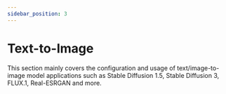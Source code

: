 ```yaml
---
sidebar_position: 3
---
```


# Text-to-Image

This section mainly covers the configuration and usage of text/image-to-image model applications such as Stable Diffusion 1.5, Stable Diffusion 3, FLUX.1, Real-ESRGAN and more.

<DocCardList />
